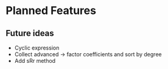 # Planned Features

## Future ideas
- Cyclic expression
- Collect advanced -> factor coefficients and sort by degree
- Add sRr method
